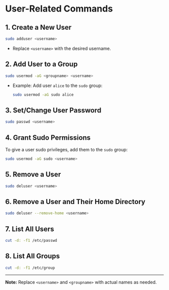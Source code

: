 # User-Related Commands

## 1. Create a New User

```bash
sudo adduser <username>
```
- Replace `<username>` with the desired username.

## 2. Add User to a Group

```bash
sudo usermod -aG <groupname> <username>
```
- Example: Add user `alice` to the `sudo` group:
  ```bash
  sudo usermod -aG sudo alice
  ```

## 3. Set/Change User Password

```bash
sudo passwd <username>
```

## 4. Grant Sudo Permissions

To give a user sudo privileges, add them to the `sudo` group:

```bash
sudo usermod -aG sudo <username>
```

## 5. Remove a User

```bash
sudo deluser <username>
```

## 6. Remove a User and Their Home Directory

```bash
sudo deluser --remove-home <username>
```

## 7. List All Users

```bash
cut -d: -f1 /etc/passwd
```

## 8. List All Groups

```bash
cut -d: -f1 /etc/group
```

---

**Note:** Replace `<username>` and `<groupname>` with actual names as needed.